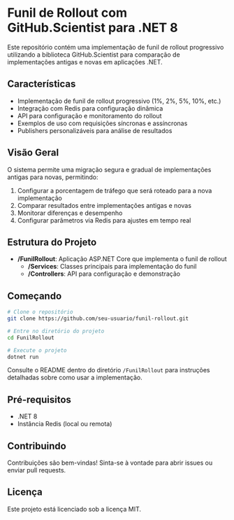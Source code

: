 # Funil de Rollout com GitHub.Scientist para .NET 8

Este repositório contém uma implementação de funil de rollout progressivo utilizando a biblioteca GitHub.Scientist para comparação de implementações antigas e novas em aplicações .NET.

## Características

- Implementação de funil de rollout progressivo (1%, 2%, 5%, 10%, etc.)
- Integração com Redis para configuração dinâmica
- API para configuração e monitoramento do rollout
- Exemplos de uso com requisições síncronas e assíncronas
- Publishers personalizáveis para análise de resultados

## Visão Geral

O sistema permite uma migração segura e gradual de implementações antigas para novas, permitindo:

1. Configurar a porcentagem de tráfego que será roteado para a nova implementação
2. Comparar resultados entre implementações antigas e novas
3. Monitorar diferenças e desempenho
4. Configurar parâmetros via Redis para ajustes em tempo real

## Estrutura do Projeto

- **/FunilRollout**: Aplicação ASP.NET Core que implementa o funil de rollout
  - **/Services**: Classes principais para implementação do funil
  - **/Controllers**: API para configuração e demonstração

## Começando

```bash
# Clone o repositório
git clone https://github.com/seu-usuario/funil-rollout.git

# Entre no diretório do projeto
cd FunilRollout

# Execute o projeto
dotnet run
```

Consulte o README dentro do diretório `/FunilRollout` para instruções detalhadas sobre como usar a implementação.

## Pré-requisitos

- .NET 8
- Instância Redis (local ou remota)

## Contribuindo

Contribuições são bem-vindas! Sinta-se à vontade para abrir issues ou enviar pull requests.

## Licença

Este projeto está licenciado sob a licença MIT. 